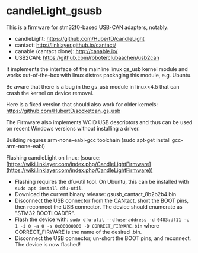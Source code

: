 # candleLight_gsusb

This is a firmware for stm32f0-based USB-CAN adapters, notably:
- candleLight: https://github.com/HubertD/candleLight
- cantact: http://linklayer.github.io/cantact/
- canable (cantact clone): http://canable.io/
- USB2CAN: https://github.com/roboterclubaachen/usb2can

It implements the interface of the mainline linux gs_usb kernel module and 
works out-of-the-box with linux distros packaging this module, e.g. Ubuntu.

Be aware that there is a bug in the gs_usb module in linux<4.5 that can crash the kernel on device removal.

Here is a fixed version that should also work for older kernels:
  https://github.com/HubertD/socketcan_gs_usb

The Firmware also implements WCID USB descriptors and thus can be used on recent Windows versions without installing a driver.

Building requres arm-none-eabi-gcc toolchain (sudo apt-get install gcc-arm-none-eabi) 

Flashing candleLight on linux: (source: [https://wiki.linklayer.com/index.php/CandleLightFirmware](https://wiki.linklayer.com/index.php/CandleLightFirmware))
- Flashing requires the dfu-util tool. On Ubuntu, this can be installed with `sudo apt install dfu-util`.
- Download the current binary release: gsusb_cantact_8b2b2b4.bin
- Disconnect the USB connector from the CANtact, short the BOOT pins, then reconnect the USB connector. The device should enumerate as "STM32 BOOTLOADER".
- Flash the device with: `sudo dfu-util --dfuse-address -d 0483:df11 -c 1 -i 0 -a 0 -s 0x08000000 -D CORRECT_FIRWARE.bin` where CORRECT_FIRWARE is the name of the desired .bin.
- Disconnect the USB connector, un-short the BOOT pins, and reconnect. The device is now flashed!
